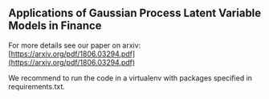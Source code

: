 <h2>Applications of Gaussian Process Latent Variable Models in Finance </h2>

For more details see our paper on arxiv: [https://arxiv.org/pdf/1806.03294.pdf](https://arxiv.org/pdf/1806.03294.pdf)

We recommend to run the code in a virtualenv with packages specified in requirements.txt.
